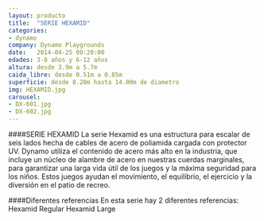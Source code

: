 ```yaml
---
layout: producto
title:  "SERIE HEXAMID"
categories:
- dynamo
company: Dynamo Playgrounds
date:   2014-04-25 00:20:00
edades: 3-8 años y 6-12 años
altura: desde 3.9m a 5.7m
caida_libre: desde 0.51m a 0.85m
superficie: desde 8.20m hasta 14.00m de diametro
img: HEXAMID.jpg
carousel:
- DX-601.jpg
- DX-602.jpg
---
```

####SERIE HEXAMID
La serie Hexamid es una estructura para escalar de seis lados hecha de cables de acero de poliamida cargada con protector UV. 
Dynamo utiliza el contenido de acero más alto en la industria, que incluye un núcleo de alambre de acero en nuestras cuerdas marginales, para garantizar una larga vida útil de los juegos y la máxima seguridad para los niños. 
Estos juegos ayudan el movimiento, el equilibrio, el ejercicio y la diversión en el patio de recreo.

####Diferentes referencias
En esta serie hay 2 diferentes referencias:
Hexamid Regular
Hexamid Large
